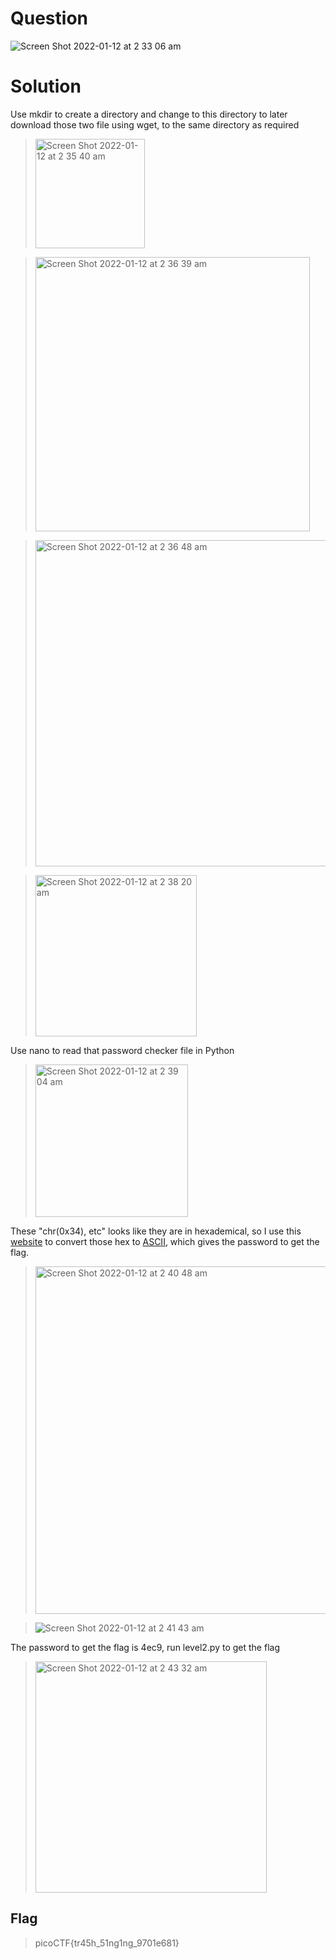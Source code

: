 # Question
![Screen Shot 2022-01-12 at 2 33 06 am](https://user-images.githubusercontent.com/65474495/148972534-f903272f-2e59-44bb-8ce6-e8cdeeea6a37.png)


# Solution
Use mkdir to create a directory and change to this directory to later download those two file using wget, to the same directory as required
> <img width="175" alt="Screen Shot 2022-01-12 at 2 35 40 am" src="https://user-images.githubusercontent.com/65474495/148972953-0912869e-d532-432b-805c-3d511ce55493.png">

> <img width="439" alt="Screen Shot 2022-01-12 at 2 36 39 am" src="https://user-images.githubusercontent.com/65474495/148973129-42975132-70d5-4127-9a6d-cddec34ff30c.png">

> <img width="522" alt="Screen Shot 2022-01-12 at 2 36 48 am" src="https://user-images.githubusercontent.com/65474495/148973156-f946947e-e530-4efa-9d4f-1be141ca9237.png">

> <img width="258" alt="Screen Shot 2022-01-12 at 2 38 20 am" src="https://user-images.githubusercontent.com/65474495/148973414-faaaca8e-e92c-456d-922d-c34b2361eeab.png">


Use nano to read that password checker file in Python
> <img width="244" alt="Screen Shot 2022-01-12 at 2 39 04 am" src="https://user-images.githubusercontent.com/65474495/148973552-637d1c12-d4ed-4f54-9551-3594b79f474b.png">

These "chr(0x34), etc" looks like they are in hexademical, so I use this [website](https://www.rapidtables.com/convert/number/ascii-hex-bin-dec-converter.html) to convert those hex to [ASCII](https://en.wikipedia.org/wiki/ASCII), which gives the password to get the flag.
> <img width="556" alt="Screen Shot 2022-01-12 at 2 40 48 am" src="https://user-images.githubusercontent.com/65474495/148973856-81a04d81-5949-4d96-b604-1b565f7069f8.png">

> ![Screen Shot 2022-01-12 at 2 41 43 am](https://user-images.githubusercontent.com/65474495/148974042-eca4d38c-03cc-475a-bf56-ba2178aec5b7.png)

The password to get the flag is 4ec9, run level2.py to get the flag
> <img width="370" alt="Screen Shot 2022-01-12 at 2 43 32 am" src="https://user-images.githubusercontent.com/65474495/148974336-d4189761-2847-4a2f-bbfd-b44036ec0706.png">

## Flag
> picoCTF{tr45h_51ng1ng_9701e681}
